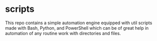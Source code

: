 # scripts
This repo contains a simple automation engine equipped with util scripts made with Bash, Python, and PowerShell which can be of great help in automation of any routine work with directories and files.
